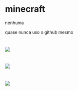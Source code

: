 # minecraft
nenhuma

 quase nunca uso o github mesmo

# ![](https://media.tenor.com/FX3lbld5m0UAAAAi/minecraft.gif)
# ![](https://media.tenor.com/dceEYDCmpggAAAAi/sonic-exe.gif)
# ![](https://media.tenor.com/gdZuYR0OQFcAAAAi/skibidi-rizz.gif)
